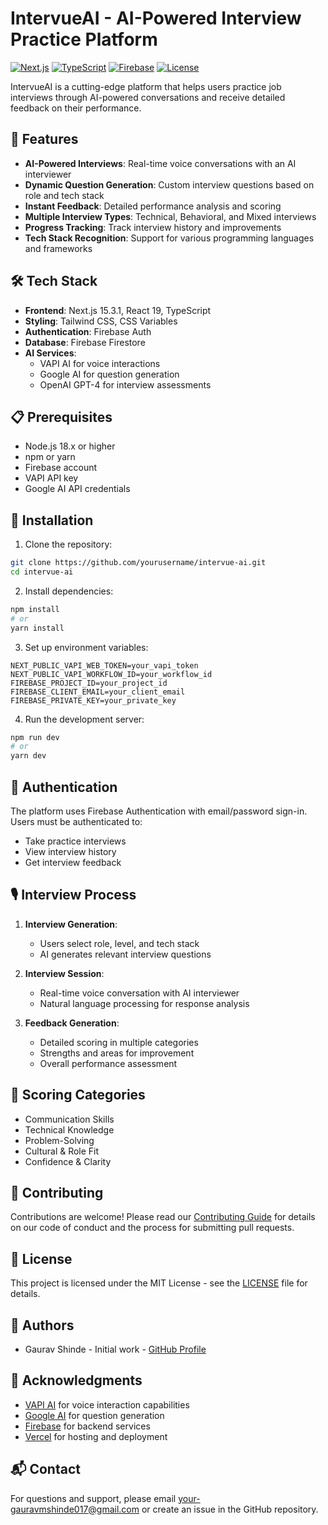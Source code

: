# IntervueAI - AI-Powered Interview Practice Platform

[![Next.js](https://img.shields.io/badge/Next.js-15.3.1-black)](https://nextjs.org/)
[![TypeScript](https://img.shields.io/badge/TypeScript-5.x-blue)](https://www.typescriptlang.org/)
[![Firebase](https://img.shields.io/badge/Firebase-11.x-orange)](https://firebase.google.com/)
[![License](https://img.shields.io/badge/License-MIT-green.svg)](LICENSE)

IntervueAI is a cutting-edge platform that helps users practice job interviews through AI-powered conversations and receive detailed feedback on their performance.

## 🚀 Features

- **AI-Powered Interviews**: Real-time voice conversations with an AI interviewer
- **Dynamic Question Generation**: Custom interview questions based on role and tech stack
- **Instant Feedback**: Detailed performance analysis and scoring
- **Multiple Interview Types**: Technical, Behavioral, and Mixed interviews
- **Progress Tracking**: Track interview history and improvements
- **Tech Stack Recognition**: Support for various programming languages and frameworks

## 🛠️ Tech Stack

- **Frontend**: Next.js 15.3.1, React 19, TypeScript
- **Styling**: Tailwind CSS, CSS Variables
- **Authentication**: Firebase Auth
- **Database**: Firebase Firestore
- **AI Services**: 
  - VAPI AI for voice interactions
  - Google AI for question generation
  - OpenAI GPT-4 for interview assessments

## 📋 Prerequisites

- Node.js 18.x or higher
- npm or yarn
- Firebase account
- VAPI API key
- Google AI API credentials

## 🔧 Installation

1. Clone the repository:
```bash
git clone https://github.com/yourusername/intervue-ai.git
cd intervue-ai
```

2. Install dependencies:
```bash
npm install
# or
yarn install
```

3. Set up environment variables:
```env
NEXT_PUBLIC_VAPI_WEB_TOKEN=your_vapi_token
NEXT_PUBLIC_VAPI_WORKFLOW_ID=your_workflow_id
FIREBASE_PROJECT_ID=your_project_id
FIREBASE_CLIENT_EMAIL=your_client_email
FIREBASE_PRIVATE_KEY=your_private_key
```

4. Run the development server:
```bash
npm run dev
# or
yarn dev
```


## 🔐 Authentication

The platform uses Firebase Authentication with email/password sign-in. Users must be authenticated to:
- Take practice interviews
- View interview history
- Get interview feedback

## 🎙️ Interview Process

1. **Interview Generation**:
   - Users select role, level, and tech stack
   - AI generates relevant interview questions

2. **Interview Session**:
   - Real-time voice conversation with AI interviewer
   - Natural language processing for response analysis

3. **Feedback Generation**:
   - Detailed scoring in multiple categories
   - Strengths and areas for improvement
   - Overall performance assessment

## 🎯 Scoring Categories

- Communication Skills
- Technical Knowledge
- Problem-Solving
- Cultural & Role Fit
- Confidence & Clarity

## 🤝 Contributing

Contributions are welcome! Please read our [Contributing Guide](CONTRIBUTING.md) for details on our code of conduct and the process for submitting pull requests.

## 📄 License

This project is licensed under the MIT License - see the [LICENSE](LICENSE) file for details.

## 👥 Authors

- Gaurav Shinde - Initial work - [GitHub Profile](https://github.com/gaurav-shinde-07)

## 🙏 Acknowledgments

- [VAPI AI](https://vapi.ai) for voice interaction capabilities
- [Google AI](https://ai.google.dev/) for question generation
- [Firebase](https://firebase.google.com) for backend services
- [Vercel](https://vercel.com) for hosting and deployment

## 📬 Contact

For questions and support, please email your-gauravmshinde017@gmail.com or create an issue in the GitHub repository.
